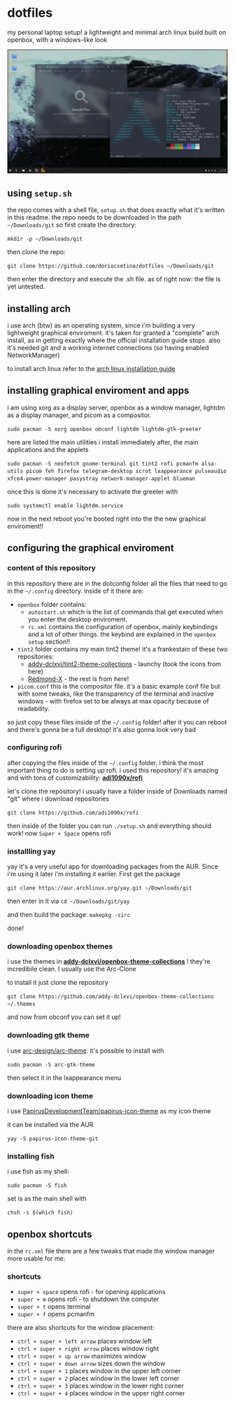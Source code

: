 # dotfiles
my personal laptop setup! 
a lightweight and minimal arch linux build built on openbox, with a windows-like look 

![A little preview:](https://github.com/doriocsetina/dotfiles/blob/main/preview.png?raw=true)

## using `setup.sh`
the repo comes with a shell file, `setup.sh` that does exactly what it's written in this readme. the repo needs to be downloaded in the path `~/Downloads/git` so first create the directory:

`mkdir -p ~/Downloads/git`

then clone the repo:

`git clone https://github.com/doriocsetina/dotfiles ~/Downloads/git`

then enter the directory and execute the .sh file. as of right now: the file is yet untested. 

## installing arch
i use arch (btw) as an operating system, since i'm building a very lightweight graphical enviroment. it's taken for granted a "complete" arch install, as in getting exactly where the official installation guide stops. also it's needed git and a working internet connections (so having enabled NetworkManager)

to install arch linux refer to the [arch linux installation guide](https://wiki.archlinux.org/title/Installation_guide)

## installing graphical enviroment and apps
i am using xorg as a display server, openbox as a window manager, lightdm as a display manager, and picom as a compositor.

`sudo pacman -S xorg openbox obconf lightdm lightdm-gtk-greeter`

here are listed the main utilities i install immediately after, the main applications and the applets 

`sudo pacman -S neofetch gnome-terminal git tint2 rofi pcmanfm alsa-utils picom feh firefox telegram-desktop scrot lxappearance pulseaudio xfce4-power-manager pasystray network-manager-applet blueman`

once this is done it's necessary to activate the greeter with

`sudo systemctl enable lightdm.service`

now in the next reboot you're booted right into the the new graphical enviroment!!

## configuring the graphical enviroment 

### content of this repository

in this repository there are in the dotconfig folder all the files that need to go in the `~/.config` directory. inside of it there are:
- `openbox` folder contains: 
  - `autostart.sh` which is the list of commands that get executed when you enter the desktop enviroment.
  - `rc.xml` contains the configuration of openbox, mainly keybindings and a lot of other things. the keybind are explained in the `openbox setup` section!!
- `tint2` folder contains my main tint2 theme! it's a frankestain of these two repositories:
  - [addy-dclxvi/tint2-theme-collections](https://github.com/addy-dclxvi/tint2-theme-collections) - launchy (took the icons from here)
  - [Redmond-X](https://www.gnome-look.org/p/1271099/) - the rest is from here!
- `picom.conf` this is the compositor file. it's a basic example conf file but with some tweaks, like the transparency of the terminal and inactive windows - with firefox set to be always at max opacity because of readability.

so just copy these files inside of the `~/.config` folder! after it you can reboot and there's gonna be a full desktop! it's also gonna look very bad

### configuring rofi
after copying the files inside of the `~/.config` folder, i think the most important thing to do is setting up rofi. i used this repository! it's amazing and with tons of customizability: **[adi1090x/rofi](https://github.com/adi1090x/rofi)**

let's clone the repository! i usually have a folder inside of Downloads named "git" where i download repositories

`git clone https://github.com/adi1090x/rofi`

then inside of the folder you can run `./setup.sh` and everything should work! now `Super + Space` opens rofi

### installling yay

yay it's a very useful app for downloading packages from the AUR. Since i'm using it later i'm installing it earlier. First get the package

`git clone https://aur.archlinux.org/yay.git ~/Downloads/git`

then enter in it via `cd ~/Downloads/git/yay`

and then build the package:
`makepkg -sirc`

done!

### downloading openbox themes
i use the themes in **[addy-dclxvi/openbox-theme-collections](https://github.com/addy-dclxvi/openbox-theme-collections)** ! they're incredibile clean. I usually use the Arc-Clone

to install it just clone the repository

`git clone https://github.com/addy-dclxvi/openbox-theme-collections ~/.themes`

and now from obconf you can set it up!

### downloading gtk theme
i use [arc-design/arc-theme](https://github.com/arc-design/arc-theme). it's possible to install with

`sudo pacman -S arc-gtk-theme`

then select it in the lxappearance menu

### downloading icon theme
i use [PapirusDevelopmentTeam/papirus-icon-theme](https://github.com/PapirusDevelopmentTeam/papirus-icon-theme) as my icon theme

it can be installed via the AUR

`yay -S papirus-icon-theme-git`

### installing fish
i use fish as my shell:

`sudo pacman -S fish`

set is as the main shell with

`chsh -s $(which fish)`

## openbox shortcuts
in the `rc.xml` file there are a few tweaks that made the window manager more usable for me:

### shortcuts
- `super + space` opens rofi - for opening applications
- `super + m` opens rofi - to shutdown the computer
- `super + t` opens terminal
- `super + f` opens pcmanfm

there are also shortcuts for the window placement:
- `ctrl + super + left arrow` places window left
- `ctrl + super + right arrow` places window right
- `ctrl + super + up arrow` maximizes window
- `ctrl + super + down arrow` sizes down the window
- `ctrl + super + 1` places window in the upper left corner
- `ctrl + super + 2` places window in the lower left corner
- `ctrl + super + 3` places window in the lower right corner
- `ctrl + super + 4` places window in the upper right corner

